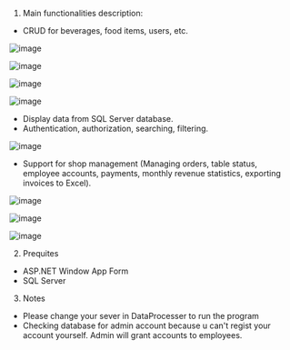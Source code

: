 1. Main functionalities description: 
- CRUD for beverages, food items, users, etc.

![image](https://github.com/TienAnhNguyen4523/FoodShopManager/assets/165120023/99a5e2e5-26eb-4995-a413-3b5e944b4cc8)

![image](https://github.com/TienAnhNguyen4523/FoodShopManager/assets/165120023/2596ef9b-08ac-4a2d-8173-34c13b496b9a)

![image](https://github.com/TienAnhNguyen4523/FoodShopManager/assets/165120023/e6023d94-fd17-45ff-9b2e-c34094102172)

![image](https://github.com/TienAnhNguyen4523/FoodShopManager/assets/165120023/4d7070c4-5ae6-41f4-a8cc-63f2f10a46dc)


 
- Display data from SQL Server database.
- Authentication, authorization, searching, filtering.

 ![image](https://github.com/TienAnhNguyen4523/FoodShopManager/assets/165120023/f248b40e-0a08-4501-98d7-711cc2f6b720)
 
- Support for shop management (Managing orders, table status, employee accounts, payments, monthly revenue statistics, exporting invoices to Excel).

 ![image](https://github.com/TienAnhNguyen4523/FoodShopManager/assets/165120023/d7c66e5c-0e87-4205-99c5-9c92443ab2b5)

![image](https://github.com/TienAnhNguyen4523/FoodShopManager/assets/165120023/350c225b-7d0e-47cc-9805-d5e5098098c9)

![image](https://github.com/TienAnhNguyen4523/FoodShopManager/assets/165120023/c5413b11-c96f-46e5-a1f9-fe0c9b5a0baf)

2. Prequites
- ASP.NET Window App Form 
- SQL Server
3. Notes
- Please change your sever in DataProcesser to run the program
- Checking database for admin account because u can't regist your account yourself.
  Admin will grant accounts to employees.
 




